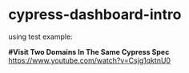 # cypress-dashboard-intro

using test example: 

**#Visit Two Domains In The Same Cypress Spec**
https://www.youtube.com/watch?v=Csjg1qktnU0
